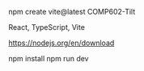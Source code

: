 npm create vite@latest COMP602-Tilt

React, TypeScript, Vite

https://nodejs.org/en/download

npm install
npm run dev